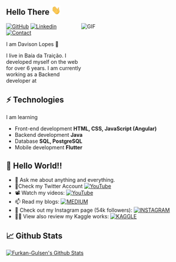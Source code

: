 <h2> Hello There <img src="https://raw.githubusercontent.com/ABSphreak/ABSphreak/master/gifs/Hi.gif" height="25px"></h2>

<img align="right" alt="GIF" src="https://user-images.githubusercontent.com/68761780/227801901-62b825c0-400a-484e-be71-e42b2e46a2cf.gif" width="300" height="200" />



[![GitHub](https://img.shields.io/badge/SUPPORT%20AT-GITHUB-blue?style=for-the-badge&logo=github)](https://github.com/davison-lopes) [![Linkedin](https://img.shields.io/badge/MY%20PROFILE-Linkedin-blue?style=for-the-badge&logo=github)](https://www.linkedin.com/in/davison-lopes/) 
 [![Contact](https://img.shields.io/badge/CONTACT-GMAIL-yellow?style=for-the-badge&logo=gmail&logoColor=white)](mailto:m.davisonluis4@gmail.com)
 
 
 
I am Davison Lopes 🧔

I live in Baía da Traição. I developed myself on the web for over 6 years. I am currently working as a Backend developer at 

## ⚡ Technologies
I am learning
- Front-end development  **HTML, CSS, JavaScript (Angular)**
- Backend development  **Java**
- Database **SQL, PostgreSQL** 
- Mobile development **Flutter**


## 🤔 Hello World!! 
- 💬 Ask me about anything and everything.
- 🐥Check my Twitter Account [![YouTube](https://img.shields.io/badge/FOLLOW%20ME-TWITTER-informational?style=flat-square&logo=Twitter&logoColor=white)](https://twitter.com/furkangulsenn)
- 📽 Watch my videos: [![YouTube](https://img.shields.io/badge/FOLLOW%20ME-YOUTUBE-red?style=flat-square&logo=youtube&logoColor=white)](https://www.youtube.com/c/FurkanGulsen) 
- 📫 Read my blogs: [![MEDIUM](https://img.shields.io/badge/FOLLOW%20ME-MEDIUM-orange?style=flat-square&logo=medium&logoColor=white)](https://medium.com/@furkangulsen)
- 🎯 Check out my Instagram page (54k followers): [![INSTAGRAM](https://img.shields.io/badge/FOLLOW%20ME-INSTAGRAM-blueviolet?style=flat-square&logo=Instagram&logoColor=white)](https://www.instagram.com/codeblogger/)
- 💁‍♂️ View also review my Kaggle works: [![KAGGLE](https://img.shields.io/badge/FOLLOW%20ME-KAGGLE-yellow?style=flat-square&logo=Kaggle&logoColor=white)](https://www.kaggle.com/codeblogger)


## 📈 Github Stats

<a href="https://github.com/davison-lopes/davison_lope">
 <img alt="Furkan-Gulsen's Github Stats" src="https://github-readme-stats.vercel.app/api/?username=davison-lopes&show_icons=true&count_private=true&theme=react&hide_border=true&bg_color=1F222E&title_color=F85D7F&icon_color=F8D866" height="192px"/>
</a>

